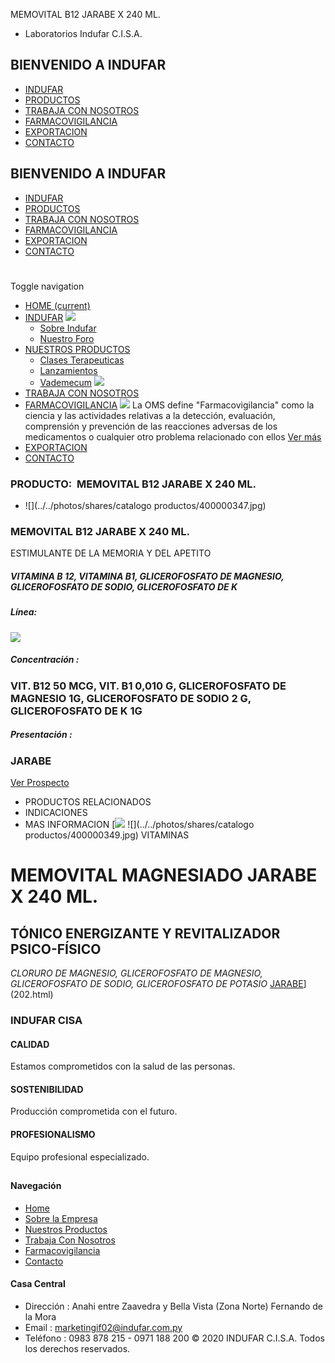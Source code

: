 MEMOVITAL B12 JARABE X 240 ML.
- Laboratorios Indufar C.I.S.A.
## BIENVENIDO A INDUFAR
* [INDUFAR](200.html#)
* [PRODUCTOS](200.html#)
* [TRABAJA CON NOSOTROS](200.html#)
* [FARMACOVIGILANCIA](200.html#)
* [EXPORTACION](200.html#)
* [CONTACTO](200.html#)
## BIENVENIDO A INDUFAR
* [INDUFAR](../../index.html)
* [PRODUCTOS](../../productos.html)
* [TRABAJA CON NOSOTROS](../../trabaja_con_nosotros.html)
* [FARMACOVIGILANCIA](../../farmacovigilancia.html)
* [EXPORTACION](../../exportacion.html)
* [CONTACTO](../../contacto.html)
# 
Toggle navigation
* [HOME (current)](../../index.html)
* [INDUFAR](200.html#) 
  [![ ](../../photos/shares/Sistema/Menu/indufar_menul.jpg)](../../institucional.html)
  - [Sobre Indufar](../../institucional.html)
  - [Nuestro Foro](../../blog.html)
* [NUESTROS PRODUCTOS](200.html#) 
  - [Clases Terapeuticas](../clases_terapeuticas.html)
  - [Lanzamientos](../lanzamientos.html)
  - [Vademecum](../../productos.html)
  [![ ](../../photos/shares/Sistema/Menu/productos.png)](../../productos.html)
* [TRABAJA CON NOSOTROS](../../trabaja_con_nosotros.html)
* [FARMACOVIGILANCIA](200.html#) 
  [![ ](../../photos/shares/Sistema/Menu/TUBOS.png)](../../farmacovigilancia.html)
  La OMS define "Farmacovigilancia" como la ciencia y las actividades relativas a la detección, evaluación, comprensión y prevención de las reacciones adversas de los medicamentos o cualquier otro problema relacionado con ellos
  [Ver más](../../farmacovigilancia.html)
* [EXPORTACION](../../exportacion.html)
* [CONTACTO](../../contacto.html)
### PRODUCTO:  MEMOVITAL B12 JARABE X 240 ML.
* ![](../../photos/shares/catalogo productos/400000347.jpg)
### **MEMOVITAL B12 JARABE X 240 ML.**
ESTIMULANTE DE LA MEMORIA Y DEL APETITO
##### **VITAMINA B 12, VITAMINA B1, GLICEROFOSFATO DE MAGNESIO, GLICEROFOSFATO DE SODIO, GLICEROFOSFATO DE K**
##### **Línea:**
[![](../../photos/shares/Laboratorios/lab_indufar.png)](../linea/1.html)
##### **Concentración :**
### VIT. B12 50 MCG, VIT. B1 0,010 G, GLICEROFOSFATO DE MAGNESIO 1G, GLICEROFOSFATO DE SODIO 2 G, GLICEROFOSFATO DE K 1G
##### **Presentación :**
### JARABE
[Ver Prospecto](https://www.indufar.com.py/files/shares/prospectos/400000347.pdf)
* PRODUCTOS RELACIONADOS
* INDICACIONES
* MAS INFORMACION
[![](../../photos/shares/Laboratorios/lab_indufar.png)
![](../../photos/shares/catalogo productos/400000349.jpg)
VITAMINAS
# MEMOVITAL MAGNESIADO JARABE X 240 ML.
## TÓNICO ENERGIZANTE Y REVITALIZADOR PSICO-FÍSICO
*CLORURO DE MAGNESIO, GLICEROFOSFATO DE MAGNESIO,
GLICEROFOSFATO DE SODIO, GLICEROFOSFATO DE POTASIO*
[JARABE](200.html#)](202.html)
### INDUFAR CISA
#### CALIDAD
Estamos comprometidos con la salud de las personas.
#### SOSTENIBILIDAD
Producción comprometida con el futuro.
#### PROFESIONALISMO
Equipo profesional especializado.
## 
#### Navegación
* [Home](../../index.html)
* [Sobre la Empresa](../../institucional.html)
* [Nuestros Productos](../../productos.html)
* [Trabaja Con Nosotros](../../trabaja_con_nosotros.html)
* [Farmacovigilancia](../../farmacovigilancia.html)
* [Contacto](../../contacto.html)
#### Casa Central
* Dirección : Anahi entre Zaavedra y Bella Vista (Zona Norte) Fernando de la Mora
* Email : [marketingif02@indufar.com.py](mailto:marketingif02@indufar.com.py)
* Teléfono : 0983 878 215 - 0971 188 200
© 2020 INDUFAR C.I.S.A. Todos los derechos reservados.